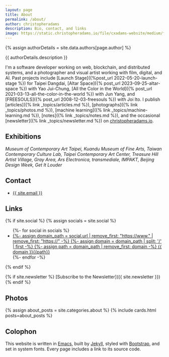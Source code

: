 ```yaml
---
layout: page
title: About
permalink: /about/
author: christopheradams
description: Bio, contact, and links
image: https://static.christopheradams.io/file/cxadams-website/medium/flickr/65535/49241319873_7ee721ed6a_k.jpg
---
```


{% assign authorDetails = site.data.authors[page.author] %}

<p class="lead">
{{ authorDetails.description }}
</p>

I'm a software developer working on web, blockchain, and distributed systems,
and a photographer and visual artist working with film, digital, and AI.  Past
projects include [Launch Stage]({%post_url 2022-05-20-launch-stage %}) for
Taipei Dangdai, [Altar Space]({% post_url 2023-09-25-altar-space %}) with Yao
Jui-Chung, [All the Color in the World]({% post_url
2021-03-13-all-the-color-in-the-world %}) with Jun Yang, and [FREESOULS]({%
post_url 2008-12-03-freesouls %}) with Joi Ito. I publish [articles]({% link
_topics/articles.md %}), [photographs]({% link _topics/photos.md %}), [machine
learning]({% link _topics/machine-learning.md %}), [notes]({% link
_topics/notes.md %}), and the occasional [newsletter]({% link
_topics/newsletter.md %}) on [christopheradams.io](https://christopheradams.io).

## Exhibitions

*Museum of Contemporary Art Taipei, Kuandu Museum of Fine Arts, Taiwan
Contemporary Culture Lab, Taipei Contemporary Art Center, Treasure Hill Artist
Village, Gray Area, Ars Electronica, transmediale, IMPAKT, Beijing Design Week,
Get It Louder*

## Contact

<ul class="list-unstyled">
  <li>
    <a href="{{ site.email | prepend: "mailto:" }}">
      {{ site.email }}
    </a>
  </li>
</ul>

## Links

{% if site.social %}
  {% assign socials = site.social %}
  <ul class="list-unstyled">
  {%- for social in socials %}
  <li>
  <a rel="me" href="{{ social.url}}">
    {%- assign domain_path = social.url | remove_first: "https://www." | remove_first: "https://" -%}
    {%- assign domain = domain_path | split: '/' | first -%}
    {%- assign path = domain_path | remove_first: domain -%}
    <span class="link-domain">{{ domain }}</span><span class="link-path">{{path}}</span>
  </a>
  </li>
  {%- endfor -%}
  </ul>
{% endif %}

{% if site.newsletter %}
[Subscribe to the Newsletter]({{ site.newsletter }})
{% endif %}

## Photos

{% assign about_posts = site.categories.about %}
{% include cards.html posts=about_posts %}

## Colophon

This website is written in [Emacs](https://www.gnu.org/software/emacs/),
built by [Jekyll](http://jekyllrb.com/),
styled with [Bootstrap](https://getbootstrap.com/),
and set in system fonts.
Every page includes a link to its source code.
